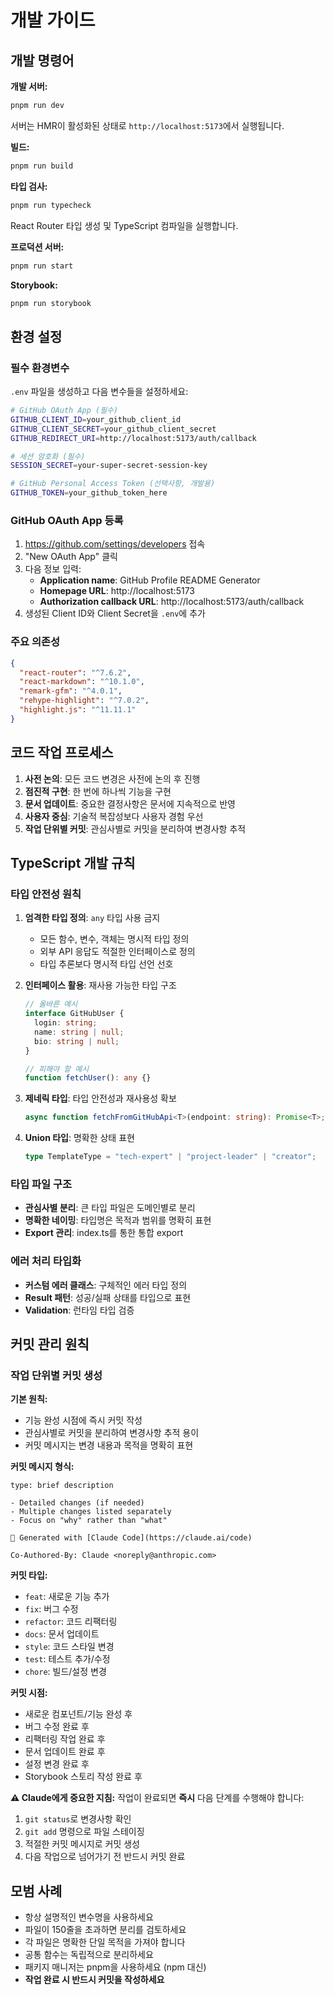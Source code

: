 # 개발 가이드

## 개발 명령어

**개발 서버:**

```bash
pnpm run dev
```

서버는 HMR이 활성화된 상태로 `http://localhost:5173`에서 실행됩니다.

**빌드:**

```bash
pnpm run build
```

**타입 검사:**

```bash
pnpm run typecheck
```

React Router 타입 생성 및 TypeScript 컴파일을 실행합니다.

**프로덕션 서버:**

```bash
pnpm run start
```

**Storybook:**

```bash
pnpm run storybook
```

## 환경 설정

### 필수 환경변수

`.env` 파일을 생성하고 다음 변수들을 설정하세요:

```bash
# GitHub OAuth App (필수)
GITHUB_CLIENT_ID=your_github_client_id
GITHUB_CLIENT_SECRET=your_github_client_secret
GITHUB_REDIRECT_URI=http://localhost:5173/auth/callback

# 세션 암호화 (필수)
SESSION_SECRET=your-super-secret-session-key

# GitHub Personal Access Token (선택사항, 개발용)
GITHUB_TOKEN=your_github_token_here
```

### GitHub OAuth App 등록

1. https://github.com/settings/developers 접속
2. "New OAuth App" 클릭
3. 다음 정보 입력:
   - **Application name**: GitHub Profile README Generator
   - **Homepage URL**: http://localhost:5173
   - **Authorization callback URL**: http://localhost:5173/auth/callback
4. 생성된 Client ID와 Client Secret을 `.env`에 추가

### 주요 의존성

```json
{
  "react-router": "^7.6.2",
  "react-markdown": "^10.1.0",
  "remark-gfm": "^4.0.1",
  "rehype-highlight": "^7.0.2",
  "highlight.js": "^11.11.1"
}
```

## 코드 작업 프로세스

1. **사전 논의**: 모든 코드 변경은 사전에 논의 후 진행
2. **점진적 구현**: 한 번에 하나씩 기능을 구현
3. **문서 업데이트**: 중요한 결정사항은 문서에 지속적으로 반영
4. **사용자 중심**: 기술적 복잡성보다 사용자 경험 우선
5. **작업 단위별 커밋**: 관심사별로 커밋을 분리하여 변경사항 추적

## TypeScript 개발 규칙

### 타입 안전성 원칙

1. **엄격한 타입 정의**: `any` 타입 사용 금지

   - 모든 함수, 변수, 객체는 명시적 타입 정의
   - 외부 API 응답도 적절한 인터페이스로 정의
   - 타입 추론보다 명시적 타입 선언 선호

2. **인터페이스 활용**: 재사용 가능한 타입 구조

   ```typescript
   // 올바른 예시
   interface GitHubUser {
     login: string;
     name: string | null;
     bio: string | null;
   }

   // 피해야 할 예시
   function fetchUser(): any {}
   ```

3. **제네릭 타입**: 타입 안전성과 재사용성 확보

   ```typescript
   async function fetchFromGitHubApi<T>(endpoint: string): Promise<T>;
   ```

4. **Union 타입**: 명확한 상태 표현
   ```typescript
   type TemplateType = "tech-expert" | "project-leader" | "creator";
   ```

### 타입 파일 구조

- **관심사별 분리**: 큰 타입 파일은 도메인별로 분리
- **명확한 네이밍**: 타입명은 목적과 범위를 명확히 표현
- **Export 관리**: index.ts를 통한 통합 export

### 에러 처리 타입화

- **커스텀 에러 클래스**: 구체적인 에러 타입 정의
- **Result 패턴**: 성공/실패 상태를 타입으로 표현
- **Validation**: 런타임 타입 검증

## 커밋 관리 원칙

### 작업 단위별 커밋 생성

**기본 원칙:**

- 기능 완성 시점에 즉시 커밋 작성
- 관심사별로 커밋을 분리하여 변경사항 추적 용이
- 커밋 메시지는 변경 내용과 목적을 명확히 표현

**커밋 메시지 형식:**

```
type: brief description

- Detailed changes (if needed)
- Multiple changes listed separately
- Focus on "why" rather than "what"

🤖 Generated with [Claude Code](https://claude.ai/code)

Co-Authored-By: Claude <noreply@anthropic.com>
```

**커밋 타입:**

- `feat`: 새로운 기능 추가
- `fix`: 버그 수정
- `refactor`: 코드 리팩터링
- `docs`: 문서 업데이트
- `style`: 코드 스타일 변경
- `test`: 테스트 추가/수정
- `chore`: 빌드/설정 변경

**커밋 시점:**

- 새로운 컴포넌트/기능 완성 후
- 버그 수정 완료 후
- 리팩터링 작업 완료 후
- 문서 업데이트 완료 후
- 설정 변경 완료 후
- Storybook 스토리 작성 완료 후

**⚠️ Claude에게 중요한 지침:**
작업이 완료되면 **즉시** 다음 단계를 수행해야 합니다:

1. `git status`로 변경사항 확인
2. `git add` 명령으로 파일 스테이징
3. 적절한 커밋 메시지로 커밋 생성
4. 다음 작업으로 넘어가기 전 반드시 커밋 완료

## 모범 사례

- 항상 설명적인 변수명을 사용하세요
- 파일이 150줄을 초과하면 분리를 검토하세요
- 각 파일은 명확한 단일 목적을 가져야 합니다
- 공통 함수는 독립적으로 분리하세요
- 패키지 매니저는 pnpm을 사용하세요 (npm 대신)
- **작업 완료 시 반드시 커밋을 작성하세요**
